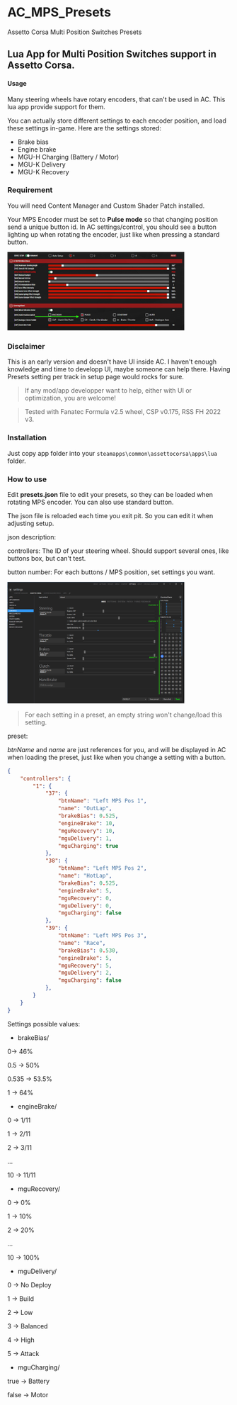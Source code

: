 # AC_MPS_Presets
Assetto Corsa Multi Position Switches Presets

## Lua App for Multi Position Switches support in Assetto Corsa.

#### Usage

Many steering wheels have rotary encoders, that can't be used in AC. This lua app provide support for them.

You can actually store different settings to each encoder position, and load these settings in-game. Here are the settings stored:

- Brake bias  
- Engine brake  
- MGU-H Charging (Battery / Motor)  
- MGU-K Delivery  
- MGU-K Recovery

### Requirement

You will need Content Manager and Custom Shader Patch installed.

Your MPS Encoder must be set to **Pulse mode** so that changing position send a unique button id. In AC settings/control, you should see a button lighting up when rotating the encoder, just like when pressing a standard button.

<img src="/assets/doc2.jpg" width="400">

### Disclaimer

This is an early version and doesn't have UI inside AC. I haven't enough knowledge and time to developp UI, maybe someone can help there. Having Presets setting per track in setup page would rocks for sure.

> If any mod/app developper want to help, either with UI or optimization, you are welcome!

> Tested with Fanatec Formula v2.5 wheel, CSP v0.175, RSS FH 2022 v3.

### Installation

Just copy app folder into your `steamapps\common\assettocorsa\apps\lua` folder.

### How to use

Edit **presets.json** file to edit your presets, so they can be loaded when rotating MPS encoder. You can also use standard button.

The json file is reloaded each time you exit pit. So you can edit it when adjusting setup.

json description:

controllers: The ID of your steering wheel. Should support several ones, like buttons box, but can't test.

button number: For each buttons / MPS position, set settings you want.

<img src="/assets/doc1.jpg" width="400">

> For each setting in a preset, an empty string won't change/load this setting.

preset:

*btnName* and *name* are just references for you, and will be displayed in AC when loading the preset, just like when you change a setting with a button.


```json
{
	"controllers": {
		"1": {
			"37": {
				"btnName": "Left MPS Pos 1",
				"name": "OutLap",
				"brakeBias": 0.525,
				"engineBrake": 10,
				"mguRecovery": 10,
				"mguDelivery": 1,
				"mguCharging": true
			},
			"38": {
				"btnName": "Left MPS Pos 2",
				"name": "HotLap",
				"brakeBias": 0.525,
				"engineBrake": 5,
				"mguRecovery": 0,
				"mguDelivery": 0,
				"mguCharging": false
			},
			"39": {
				"btnName": "Left MPS Pos 3",
				"name": "Race",
				"brakeBias": 0.530,
				"engineBrake": 5,
				"mguRecovery": 5,
				"mguDelivery": 2,
				"mguCharging": false
			},
		}
	}
}
```

Settings possible values:

- brakeBias/

0-> 46%

0.5 -> 50%

0.535 -> 53.5%

1 -> 64%


- engineBrake/

0 -> 1/11

1 -> 2/11

2 -> 3/11

...

10 -> 11/11


- mguRecovery/

0 -> 0%

1 -> 10%

2 -> 20%

...

10 -> 100%


- mguDelivery/

0 -> No Deploy

1 -> Build

2 -> Low

3 -> Balanced

4 -> High

5 -> Attack


- mguCharging/

true -> Battery

false -> Motor

